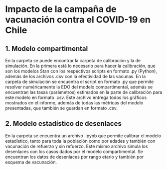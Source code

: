 # Impacto de la campaña de vacunación contra el COVID-19 en Chile 

## 1. Modelo compartimental
En la carpeta se puede encontrar la carpeta de calibración y la de simulación. En la primera está lo necesario para hacer la calibración, que son los modelos Stan con los respectivos scripts en formato .py (Python), además de los archivos .csv con la efectividad de las vacunas. En la carpeta de simulación se encuentra el script en formato .py que permite resolver numéricamente la EDO del modelo compartimental, además se encuentran las tasas (parámetros) estimados en la parte de calibración para este modelo en formato .csv. Este archivo entrega todos los gráficos mostrados en el informe, además de todas las métricas del modelo presentadas, que también se guardan en formato .csv.

## 2. Modelo estadístico de desenlaces
En la carpeta se encuentra un archivo .ipynb que permite calibrar el modelo estadístico, tanto para toda la población como por edades y también con vacunación de refuerzo y sin refuerzo. Este mismo archivo simula los desenlaces con los casos dados por el modelo compartimental. Se encuentran los datos de desenlaces por rango etario y también por esquema de vacunación.
